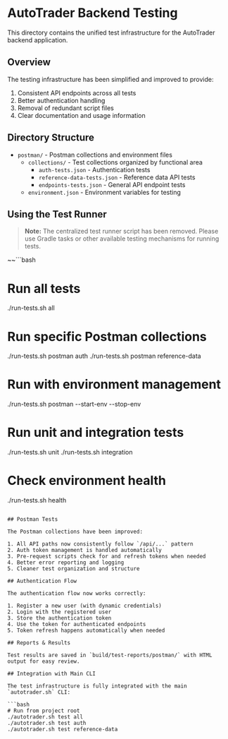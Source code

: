 # AutoTrader Backend Testing

This directory contains the unified test infrastructure for the AutoTrader backend application.

## Overview

The testing infrastructure has been simplified and improved to provide:
1. Consistent API endpoints across all tests
2. Better authentication handling
4. Removal of redundant script files
5. Clear documentation and usage information

## Directory Structure

- `postman/` - Postman collections and environment files
  - `collections/` - Test collections organized by functional area
    - `auth-tests.json` - Authentication tests
    - `reference-data-tests.json` - Reference data API tests
    - `endpoints-tests.json` - General API endpoint tests
  - `environment.json` - Environment variables for testing

## Using the Test Runner


> **Note:** The centralized test runner script has been removed. Please use Gradle tasks or other available testing mechanisms for running tests.

~~```bash
# Run all tests
./run-tests.sh all

# Run specific Postman collections
./run-tests.sh postman auth
./run-tests.sh postman reference-data

# Run with environment management
./run-tests.sh postman --start-env --stop-env

# Run unit and integration tests
./run-tests.sh unit
./run-tests.sh integration

# Check environment health
./run-tests.sh health
```~~

## Postman Tests

The Postman collections have been improved:

1. All API paths now consistently follow `/api/...` pattern
2. Auth token management is handled automatically
3. Pre-request scripts check for and refresh tokens when needed
4. Better error reporting and logging
5. Cleaner test organization and structure

## Authentication Flow

The authentication flow now works correctly:

1. Register a new user (with dynamic credentials)
2. Login with the registered user
3. Store the authentication token
4. Use the token for authenticated endpoints
5. Token refresh happens automatically when needed

## Reports & Results

Test results are saved in `build/test-reports/postman/` with HTML output for easy review.

## Integration with Main CLI

The test infrastructure is fully integrated with the main `autotrader.sh` CLI:

```bash
# Run from project root
./autotrader.sh test all
./autotrader.sh test auth
./autotrader.sh test reference-data
```
